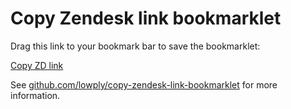 # Copy Zendesk link bookmarklet

Drag this link to your bookmark bar to save the bookmarklet:

[Copy ZD link](javascript:(()=%3E%7Bconst%20e=window.location.href;if(e.indexOf(%22zendesk.com%22)%3C0)return%20console.log(%22This%20bookmarklet%20only%20works%20on%20zendesk.com.%22),!1;const%20t=document.querySelector(%22div%5Baria-label=Tabs%5D%20%5Baria-selected=true%5D%22);if(null==t)return%20console.log(%22Can't%20find%20the%20selected%20tab.%22),!1;if(%22ticket%22!=t.getAttribute(%22data-entity-type%22))return%20console.log(%22The%20selected%20tab%20is%20not%20a%20ticket%20tab.%22),!1;const%20o=t.querySelector(%22div%5Bdata-test-id=header-tab-title%5D%22).innerText,n=t.querySelector(%22div%5Bdata-test-id=header-tab-subtitle%5D%20span%22).innerText;if(null==o%7C%7Cnull==n)return%20console.log(%22Can't%20find%20the%20title%20or%20ticket%20id%20of%20the%20selected%20tab.%22),!1;let%20l=document.createElement(%22textarea%22);l.value=%22%5BZD%22+n.trim()+%22%20-%20%22+o.trim()+%22%5D(%22+e+%22)%22,document.body.appendChild(l),l.select(),document.execCommand(%22copy%22),console.log(%22Markdown%20link%20%22+l.value+%22%20has%20been%20copied%20to%20your%20clipboard!%22),l.remove()%7D)();)

See [github.com/lowply/copy-zendesk-link-bookmarklet](https://github.com/lowply/copy-zendesk-link-bookmarklet) for more information.
